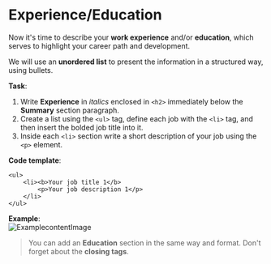 # Experience/Education

Now it's time to describe your **work experience** and/or **education**, which serves to highlight y​​our career path and development.

We will use an **unordered list** to present the information in a structured way, using bullets.

**Task**:  
1. Write **Experience** in *italics* enclosed in `<h2>` immediately below the **Summary** section paragraph.
2. Create a list using the `<ul>` tag, define each job with the `<li>` tag, and then insert the bolded job title into it.
3. Inside each `<li>` section write a short description of your job using the `<p>` element.

**Code template**:  
```
<ul>
	<li><b>Your job title 1</b>
		<p>Your job description 1</p>
	</li>
</ul>
```

**Example**:  
![ExamplecontentImage](https://api.sololearn.com/DownloadFile?id=4611)

>You can add an **Education** section in the same way and format. Don't forget about the **closing tags**.